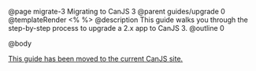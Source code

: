 @page migrate-3 Migrating to CanJS 3
@parent guides/upgrade 0
@templateRender <% %>
@description This guide walks you through the step-by-step process to upgrade a 2.x app to CanJS 3.
@outline 0

@body

[This guide has been moved to the current CanJS site.](https://canjs.com/doc/migrate-3.html)
